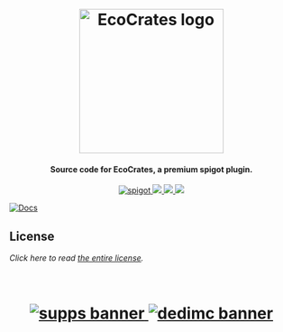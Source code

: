 <h1 align="center">
  <br>
  <img src="https://i.imgur.com/tUmisoH.png" alt="EcoCrates logo" width="256">
  <br>
</h1>

<h4 align="center">Source code for EcoCrates, a premium spigot plugin.</h4>

<p align="center">
    <a href="https://polymart.org/resource/ecocrates.1351">
        <img alt="spigot" src="https://img.shields.io/badge/polymart-EcoCrates-6dd5ed?style=for-the-badge"/>
    </a>
    <a href="https://bstats.org/plugin/bukkit/EcoCrates" alt="bstats servers">
        <img src="https://img.shields.io/bstats/servers/14691?color=6dd5ed&style=for-the-badge"/>
    </a>
    <a href="https://bstats.org/plugin/bukkit/EcoCrates" alt="bstats players">
        <img src="https://img.shields.io/bstats/players/14691?color=6dd5ed&style=for-the-badge"/>
    </a>
    <a href="https://discord.gg/ZcwpSsE/" alt="Discord">
        <img src="https://img.shields.io/discord/452518336627081236?label=discord&style=for-the-badge&color=6dd5ed"/>
    </a>
</p>

[![Docs](https://i.imgur.com/TQIBrNy.png)](https://plugins.auxilor.io/ecocrates)

## License
*Click here to read [the entire license](https://github.com/Auxilor/EcoCrates/blob/master/LICENSE.md).*

<h1 align="center">
  <br>
    <a href="http://gamersupps.gg/discount/Auxilor?afmc=Auxilor" target="_blank">
      <img src="https://i.imgur.com/uFDpBAC.png" alt="supps banner">
    </a>
    <a href="https://dedimc.promo/Auxilor" target="_blank">
      <img src="https://i.imgur.com/zdDLhFA.png" alt="dedimc banner">
    </a>
  <br>
</h1>
